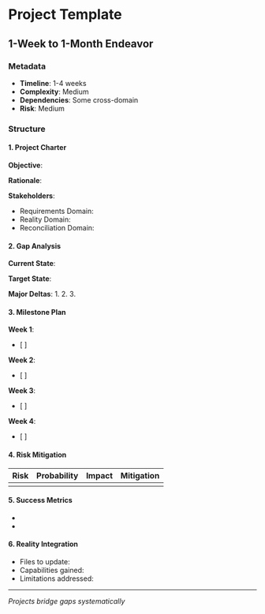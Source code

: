 # Project Template
## 1-Week to 1-Month Endeavor

### Metadata
- **Timeline**: 1-4 weeks
- **Complexity**: Medium
- **Dependencies**: Some cross-domain
- **Risk**: Medium

### Structure

#### 1. Project Charter
**Objective**:

**Rationale**:

**Stakeholders**:
- Requirements Domain: 
- Reality Domain: 
- Reconciliation Domain: 

#### 2. Gap Analysis
**Current State**:

**Target State**:

**Major Deltas**:
1. 
2. 
3. 

#### 3. Milestone Plan
**Week 1**:
- [ ] 

**Week 2**:
- [ ] 

**Week 3**:
- [ ] 

**Week 4**:
- [ ] 

#### 4. Risk Mitigation
| Risk | Probability | Impact | Mitigation |
|------|------------|--------|------------|
| | | | |

#### 5. Success Metrics
- 
- 

#### 6. Reality Integration
- Files to update:
- Capabilities gained:
- Limitations addressed:

---
*Projects bridge gaps systematically*